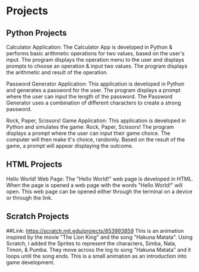 # Projects

## Python Projects
  Calculator Application: The Calculator App is developed in Python & performs basic arithmetic operations for two values, based on the user's input. The 
  program displays the operation menu to the user and displays prompts to choose an operation & input two values. The program displays the arithmetic and     result of the operation. 

  Password Generator Application: This application is developed in Python and generates a password for the user. The program displays a prompt where the 
  user can input the length of the password. The Password Generator uses a combination of different characters to create a strong password. 
  
  Rock, Paper, Scissors! Game Application: This application is developed in Python and simulates the game: Rock, Paper, Scissors! The program displays a 
  prompt where the user can input their game choice. The computer will then make it's choice, randomly. Based on the result of the game, a prompt will 
  appear displaying the outcome. 


## HTML Projects
  Hello World! Web Page: The "Hello World!" web page is developed in HTML. When the page is opened a web page with the words "Hello World!" will open. This web page can be opened either through the terminal on a device or through the link. 

## Scratch Projects
  ##Link: https://scratch.mit.edu/projects/853993859 
  This is an animation inspired by the movie "The Lion King" and the song "Hakuna Matata". Using Scratch, I added the Sprites to represent the characters, Simba, Nala, Timon, & Pumba. They move across the log to song "Hakuna Matata" and it loops until the song ends. This is a small animation as an introduction into game development. 
  
